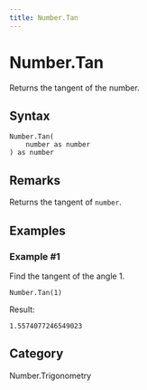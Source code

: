 ```yaml
---
title: Number.Tan
---
```


# Number.Tan


Returns the tangent of the number.


## Syntax

```powerquery
Number.Tan(
    number as number
) as number
```


## Remarks

Returns the tangent of <code>number</code>.


## Examples

### Example #1 
Find the tangent of the angle 1.
```powerquery
Number.Tan(1)
```

Result: 
```powerquery
1.5574077246549023
```




## Category
Number.Trigonometry

